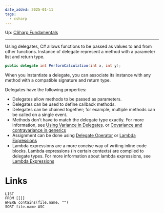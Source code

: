 ```yaml
---
date_added: 2025-01-11
tags:
  - csharp
---
```

Up: [CSharp Fundamentals](CSharp%20Fundamentals.md)
___
 Using delegates, C# allows functions to be passed as values to and from other functions.
Instance of delegate represent a method with a parameter list and return type.
```cs
public delegate int PerformCalculation(int x, int y);
```

When you instantiate a delegate, you can associate its instance with any method with a compatible signature and return type.

Delegates have the following properties:

- Delegates allow methods to be passed as parameters.
- Delegates can be used to define callback methods.
- Delegates can be chained together; for example, multiple methods can be called on a single event.
- Methods don't have to match the delegate type exactly. For more information, see [Using Variance in Delegates](https://learn.microsoft.com/en-us/dotnet/csharp/programming-guide/concepts/covariance-contravariance/using-variance-in-delegates). or [Covariance and contravariance in generics](Covariance%20and%20contravariance%20in%20generics.md)
- Assignment can be done using [Delegate Operator](Delegate%20Operator.md) or [Lambda Expressions](Lambda%20Expressions.md)
- Lambda expressions are a more concise way of writing inline code blocks. Lambda expressions (in certain contexts) are compiled to delegate types. For more information about lambda expressions, see [Lambda Expressions](Lambda%20Expressions.md)





# Links
```dataview
LIST
FROM [[]]
WHERE contains(file.name, "")
SORT file.name ASC
```

